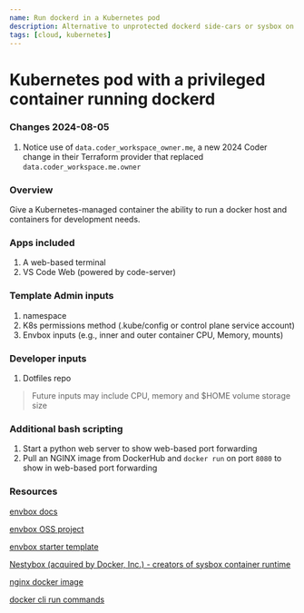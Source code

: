 ```yaml
---
name: Run dockerd in a Kubernetes pod
description: Alternative to unprotected dockerd side-cars or sysbox on the host nodes
tags: [cloud, kubernetes]
---
```


# Kubernetes pod with a privileged container running dockerd

### Changes 2024-08-05

1. Notice use of `data.coder_workspace_owner.me`, a new 2024 Coder change in their Terraform provider that replaced `data.coder_workspace.me.owner`

### Overview

Give a Kubernetes-managed container the ability to run a docker host and containers for development needs.

### Apps included
1. A web-based terminal
1. VS Code Web (powered by code-server)

### Template Admin inputs
1. namespace
1. K8s permissions method (.kube/config or control plane service account)
1. Envbox inputs (e.g., inner and outer container CPU, Memory, mounts)

### Developer inputs
1. Dotfiles repo

> Future inputs may include CPU, memory and $HOME volume storage size

### Additional bash scripting
1. Start a python web server to show web-based port forwarding
1. Pull an NGINX image from DockerHub and `docker run` on port `8080` to show in web-based port forwarding

### Resources

[envbox docs](https://coder.com/docs/v2/latest/templates/docker-in-workspaces#envbox)

[envbox OSS project](https://github.com/coder/envbox)

[envbox starter template](https://github.com/coder/coder/tree/main/examples/templates/envbox)

[Nestybox (acquired by Docker, Inc.) - creators of sysbox container runtime](https://github.com/nestybox/sysbox/blob/master/docs/user-guide/security.md)

[nginx docker image](https://hub.docker.com/_/nginx)

[docker cli run commands](https://docs.docker.com/engine/reference/commandline/run/)